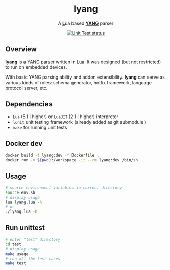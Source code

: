 <div align="center">
    <h1>lyang</h1>
    <p align="center">
        A <ins><b>L</b></ins>ua based <ins><b>YANG</b></ins> parser
    </p>
    <p>
        <a href="https://github.com/trislu/lyang/actions/workflows/makefile.yml">
            <img src="https://github.com/trislu/lyang/actions/workflows/makefile.yml/badge.svg" alt="Unit Test status">
        </a>
    </p>
</div>

## Overview

**lyang** is a [YANG](https://www.rfc-editor.org/info/rfc7950) parser written in [Lua](http://www.lua.org/). It was designed (but not restricted) to run on embedded devices.

With basic YANG parsing ability and addon extensibility. **lyang** can serve as various kinds of roles: schema generator, hotfix framework, language protocol server, etc.

## Dependencies

+ `Lua` (5.1 | higher) or `LuaJIT` (2.1 | higher) interpreter
+ `lunit` unit testing framework (already added as git submodule )
+ `make` for running unit tests

## Docker dev
```bash
docker build -t lyang:dev -f Dockerfile .
docker run -v ${pwd}:/workspace -it --rm lyang:dev /bin/sh
```

## Usage

```bash
# source environment variables in current directory
source env.sh
# display usage
lua lyang.lua -h
# or
./lyang.lua -h
```

## Run unittest

```bash
# enter "test" directory
cd test
# display usage
make usage
# run all the test cases
make test
```
